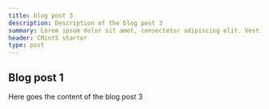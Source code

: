 ```yaml
---
title: blog post 3
description: Description of the blog post 3
summary: Lorem ipsum dolor sit amet, consectetur adipiscing elit. Vestibulum ac ultrices ipsum. Curabitur vehicula vehicula mi, non ultrices orci commodo eu. Nunc blandit orci condimentum erat tempus, at ultrices ex sodales.
header: CMintS starter
type: post
---
```


## Blog post 1

Here goes the content of the blog post 3
